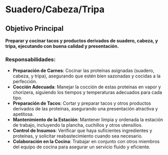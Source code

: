 # Suadero/Cabeza/Tripa

## Objetivo Principal

**Preparar y cocinar tacos y productos derivados de suadero, cabeza, y tripa, ejecutando con buena calidad y presentación.**

### Responsabilidades:

- **Preparación de Carnes**: Cocinar las proteínas asignadas (suadero, cabeza, y tripa), asegurando que estén bien sazonadas y cocidas a la perfección.
- **Cocción Adecuada**: Manejar la cocción de estas proteínas en vapor y chorizera, siguiendo los tiempos y temperaturas adecuados para cada tipo.
- **Preparación de Tacos**: Cortar y preparar tacos y otros productos derivados de las proteínas, asegurando una presentación atractiva y apetitosa.
- **Mantenimiento de la Estación**: Mantener limpia y ordenada la estación de trabajo, incluyendo la plancha, cuchillos y otros utensilios.
- **Control de Insumos**: Verificar que haya suficientes ingredientes y proteínas, y solicitar reabastecimiento cuando sea necesario.
- **Colaboración en la Cocina**: Trabajar en conjunto con otros miembros del equipo de cocina para asegurar un servicio fluido y eficiente.
